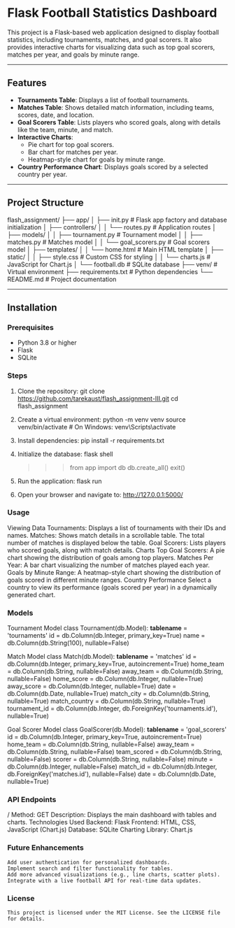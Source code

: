 # Flask Football Statistics Dashboard

This project is a Flask-based web application designed to display football statistics, including tournaments, matches, and goal scorers. It also provides interactive charts for visualizing data such as top goal scorers, matches per year, and goals by minute range.

---

## Features

- **Tournaments Table**: Displays a list of football tournaments.
- **Matches Table**: Shows detailed match information, including teams, scores, date, and location.
- **Goal Scorers Table**: Lists players who scored goals, along with details like the team, minute, and match.
- **Interactive Charts**:
  - Pie chart for top goal scorers.
  - Bar chart for matches per year.
  - Heatmap-style chart for goals by minute range.
- **Country Performance Chart**: Displays goals scored by a selected country per year.

---

## Project Structure
flash_assignment/ 
    ├── app/ 
    │ ├── init.py # Flask app factory and database initialization 
    │ ├── controllers/ 
    │ │ └── routes.py # Application routes 
    │ ├── models/ 
    │ │ ├── tournament.py # Tournament model 
    │ │ ├── matches.py # Matches model 
    │ │ └── goal_scorers.py # Goal scorers model 
    │ ├── templates/ 
    │ │ └── home.html # Main HTML template 
    │ ├── static/ 
    │ │ ├── style.css # Custom CSS for styling 
    │ │ └── charts.js # JavaScript for Chart.js 
    │ └── football.db # SQLite database 
    ├── venv/ # Virtual environment 
    ├── requirements.txt # Python dependencies 
    └── README.md # Project documentation

---

## Installation

### Prerequisites
- Python 3.8 or higher
- Flask
- SQLite

### Steps
1. Clone the repository:
   git clone https://github.com/tarekaust/flash_assignment-III.git
   cd flash_assignment
   

2. Create a virtual environment:
    python -m venv venv
    source venv/bin/activate  # On Windows: venv\Scripts\activate

3. Install dependencies:
    pip install -r requirements.txt

4. Initialize the database:
    flask shell
    >>> from app import db
    >>> db.create_all()
    >>> exit()

5. Run the application:
    flask run

6. Open your browser and navigate to:
    http://127.0.0.1:5000/

### Usage
Viewing Data
    Tournaments: Displays a list of tournaments with their IDs and names.
    Matches: Shows match details in a scrollable table. The total number of matches is displayed below the table.
    Goal Scorers: Lists players who scored goals, along with match details.
Charts
    Top Goal Scorers: A pie chart showing the distribution of goals among top players.
    Matches Per Year: A bar chart visualizing the number of matches played each year.
    Goals by Minute Range: A heatmap-style chart showing the distribution of goals scored in different minute ranges.
Country Performance
    Select a country to view its performance (goals scored per year) in a dynamically generated chart.

### Models
Tournament Model
    class Tournament(db.Model):
        __tablename__ = 'tournaments'
        id = db.Column(db.Integer, primary_key=True)
        name = db.Column(db.String(100), nullable=False)

Match Model
    class Match(db.Model):
        __tablename__ = 'matches'
        id = db.Column(db.Integer, primary_key=True, autoincrement=True)
        home_team = db.Column(db.String, nullable=False)
        away_team = db.Column(db.String, nullable=False)
        home_score = db.Column(db.Integer, nullable=True)
        away_score = db.Column(db.Integer, nullable=True)
        date = db.Column(db.Date, nullable=True)
        match_city = db.Column(db.String, nullable=True)
        match_country = db.Column(db.String, nullable=True)
        tournament_id = db.Column(db.Integer, db.ForeignKey('tournaments.id'), nullable=True)

Goal Scorer Model
    class GoalScorer(db.Model):
        __tablename__ = 'goal_scorers'
        id = db.Column(db.Integer, primary_key=True, autoincrement=True)
        home_team = db.Column(db.String, nullable=False)
        away_team = db.Column(db.String, nullable=False)
        team_scored = db.Column(db.String, nullable=False)
        scorer = db.Column(db.String, nullable=False)
        minute = db.Column(db.Integer, nullable=False)
        match_id = db.Column(db.Integer, db.ForeignKey('matches.id'), nullable=False)
        date = db.Column(db.Date, nullable=True)

### API Endpoints
/
    Method: GET
    Description: Displays the main dashboard with tables and charts.
    Technologies Used
    Backend: Flask
    Frontend: HTML, CSS, JavaScript (Chart.js)
    Database: SQLite
    Charting Library: Chart.js

### Future Enhancements
    Add user authentication for personalized dashboards.
    Implement search and filter functionality for tables.
    Add more advanced visualizations (e.g., line charts, scatter plots).
    Integrate with a live football API for real-time data updates.

### License
    This project is licensed under the MIT License. See the LICENSE file for details.
